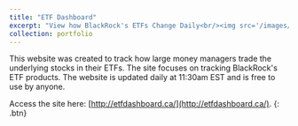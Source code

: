 ```yaml
---
title: "ETF Dashboard"
excerpt: "View how BlackRock's ETFs Change Daily<br/><img src='/images/etf_dashboard.png.png'>"
collection: portfolio
---
```


This website was created to track how large money managers trade the underlying stocks in their ETFs. The site focuses on tracking BlackRock's ETF products. The website is updated daily at 11:30am EST and is free to use by anyone.

Access the site here: [http://etfdashboard.ca/](http://etfdashboard.ca/).
{: .btn}
